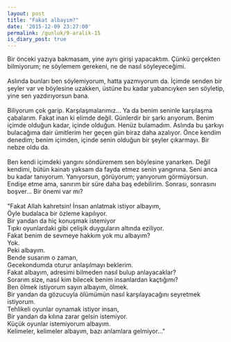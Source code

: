 ```yaml
---
layout: post
title: "Fakat albayım?"
date: '2015-12-09 23:27:00'
permalink: /gunluk/9-aralik-15
is_diary_post: true
---
```

Bir önceki yazıya bakmasam, yine aynı girişi yapacaktım. Çünkü gerçekten bilmiyorum; ne söylemem gerekeni, ne de nasıl söyleyeceğimi.<br/><br/>
Aslında bunları ben söylemiyorum, hatta yazmıyorum da. İçimde senden bir şeyler var ve böylesine uzakken, üstüne bu kadar yabancıyken sen söyletip, yine sen yazdırıyorsun bana.<br/><br/>
Biliyorum çok garip. Karşılaşmalarımız... Ya da benim seninle karşılaşma çabalarım. Fakat inan ki elimde değil. Günlerdir bir şarkı arıyorum. Benim içimde olduğun kadar, içinde olduğun. Henüz bulamadım. Aslında bu şarkıyı bulacağıma dair ümitlerim her geçen gün biraz daha azalıyor. Önce kendim denedim; benim içimden, içinde senin olduğun bir şeyler çıkarmayı. Bir nebze oldu da.<br/><br/>
Ben kendi içimdeki yangını söndüremem sen böylesine yanarken. Değil kendimi, bütün kainatı yaksam da fayda etmez senin yangınına. Seni anca bu kadar tanıyorum. Yanıyorsun, görüyorum; yanıyorum görmüyorsun. Endişe etme ama, sanırım bir süre daha baş edebilirim. Sonrası, sonrasını boşver... Bir önemi var mı?<br/><br/>
"Fakat Allah kahretsin! İnsan anlatmak istiyor albayım,<br/>
Öyle budalaca bir özleme kapılıyor.<br/>
Bir yandan da hiç konuşmak istemiyor<br/>
Tıpkı oyunlardaki gibi çelişik duyguların altında eziliyor.<br/>
Fakat benim de sevmeye hakkım yok mu albayım?<br/>
Yok.<br/>
Peki albayım.<br/>
Bende susarım o zaman,<br/>
Gecekondumda oturur anlaşılmayı beklerim.<br/>
Fakat albayım, adresimi bilmeden nasıl bulup anlayacaklar?<br/>
Sorarım size, nasıl kim bilecek benim insanlardan kaçtığımı?<br/>
Ben ölmek istiyorum sayın albayım, ölmek.<br/>
Bir yandan da gözucuyla ölümümün nasıl karşılayacağını seyretmek istiyorum.<br/>
Tehlikeli oyunlar oynamak istiyor insan,<br/>
Bir yandan da kılına zarar gelsin istemiyor.<br/>
Küçük oyunlar istemiyorum albayım.<br/>
Kelimeler, kelimeler albayım, bazı anlamlara gelmiyor..."<br/>
